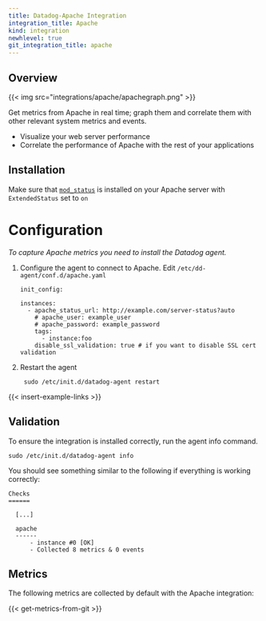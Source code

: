 ```yaml
---
title: Datadog-Apache Integration
integration_title: Apache
kind: integration
newhlevel: true
git_integration_title: apache
---
```


## Overview

{{< img src="integrations/apache/apachegraph.png" >}}

Get metrics from Apache in real time; graph them and correlate them with other relevant system metrics and events.

  * Visualize your web server performance
  * Correlate the performance of Apache with the rest of your applications


## Installation

Make sure that [`mod_status`][3] is installed on your Apache server with `ExtendedStatus` set to `on`

# Configuration

*To capture Apache metrics you need to install the Datadog agent.*

1.  Configure the agent to connect to Apache. Edit `/etc/dd-agent/conf.d/apache.yaml`

        init_config:

        instances:
          - apache_status_url: http://example.com/server-status?auto
            # apache_user: example_user
            # apache_password: example_password
            tags:
              - instance:foo
            disable_ssl_validation: true # if you want to disable SSL cert validation


2. Restart the agent

        sudo /etc/init.d/datadog-agent restart

{{< insert-example-links >}}

## Validation

To ensure the integration is installed correctly, run the agent info command.

    sudo /etc/init.d/datadog-agent info

You should see something similar to the following if everything is working correctly:

    Checks
    ======

      [...]

      apache
      ------
          - instance #0 [OK]
          - Collected 8 metrics & 0 events


## Metrics

The following metrics are collected by default with the Apache integration:

{{< get-metrics-from-git >}}

[1]: https://github.com/DataDog/integrations-core/blob/master/apache/conf.yaml.example
[2]: https://github.com/DataDog/integrations-core/blob/master/apache/check.py
[3]: http://httpd.apache.org/docs/2.0/mod/mod_status.html
